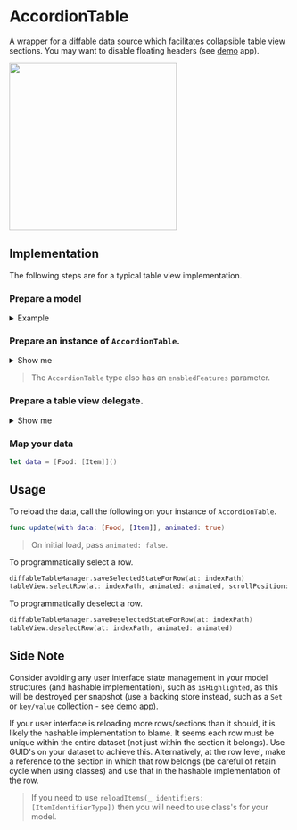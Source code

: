 # AccordionTable

A wrapper for a diffable data source which facilitates collapsible table view sections. You may want to disable floating headers (see [demo](https://github.com/nashysolutions/MeltingList) app).

<img src="https://user-images.githubusercontent.com/64097812/150280515-64bbcc1b-ba85-4c56-bd4a-0b77be008e8c.gif" width="300"/>

## Implementation

The following steps are for a typical table view implementation.

### Prepare a model

<details>
    <summary>Example</summary>

    ```swift
    struct Food: Hashable {
        let id: UUID
        let title: String
        let items: [Item] // rows
    }

    struct Item: Hashable {
        let id: UUID
        let title: String
    }
    ```
</details>

### Prepare an instance of `AccordionTable`.

<details>
    <summary>Show me</summary>
    
    ```swift
    let tableDataSource = UITableViewDiffableDataSource<Food, Item>(
        tableView: tableView,
        cellProvider: cellProvider
    )
    
    let diffableTableManager = AccordionTable<Food, Item>(
        dataSource: tableDataSource,
        headerProvider: headerProvider
    )
    ```
</details>

> The `AccordionTable` type also has an `enabledFeatures` parameter.

### Prepare a table view delegate.

<details>
    <summary>Show me</summary>
    
    ```swift
    class TypicalTableViewDelegate: NSObject, UITableViewDelegate {
    
        let tableManager: AccordionTable<Food, Item>
        
        init(_ tableManager: AccordionTable<Food, Item>) {
            self.tableManager = tableManager
        }
        
        func tableView(_ tableView: UITableView, viewForHeaderInSection section: Int) -> UIView? {
            tableManager.viewForHeader(in: tableView, at: section)
        }
        
        func tableView(_ tableView: UITableView, willDisplay cell: UITableViewCell, forRowAt indexPath: IndexPath) {
            tableManager.selectRowIfNeeded(in: tableView, at: indexPath)
        }
        
        func tableView(_ tableView: UITableView, didSelectRowAt indexPath: IndexPath) {
            guard let isSelected = tableManager.toggleSelectedStateForRow(at: indexPath) else {
                return
            }
            if !isSelected {
                tableView.deselectRow(at: indexPath, animated: true)
            }
        }
        
        func tableView(_ tableView: UITableView, didDeselectRowAt indexPath: IndexPath) {
            tableManager.saveDeselectedStateForRow(at: indexPath)
        }
        
        func tableView(_ tableView: UITableView, heightForHeaderInSection section: Int) -> CGFloat {
            return 0 // your header height
        }
    }
    ```
</details>

### Map your data

```swift
let data = [Food: [Item]]()
```

## Usage 

To reload the data, call the following on your instance of `AccordionTable`.

```swift
func update(with data: [Food, [Item]], animated: true)
```

> On initial load, pass `animated: false`.

To programmatically select a row.

```swift
diffableTableManager.saveSelectedStateForRow(at: indexPath)
tableView.selectRow(at: indexPath, animated: animated, scrollPosition: scrollPosition)
``` 

To programmatically deselect a row.

```swift
diffableTableManager.saveDeselectedStateForRow(at: indexPath)
tableView.deselectRow(at: indexPath, animated: animated)
```

## Side Note
    
Consider avoiding any user interface state management in your model structures (and hashable implementation), such as `isHighlighted`, as this will be destroyed per snapshot (use a backing store instead, such as a `Set` or `key/value` collection - see [demo](https://github.com/nashysolutions/MeltingList) app).

If your user interface is reloading more rows/sections than it should, it is likely the hashable implementation to blame. It seems each row must be unique within the entire dataset (not just within the section it belongs). Use GUID's on your dataset to achieve this. Alternatively, at the row level, make a reference to the section in which that row belongs (be careful of retain cycle when using classes) and use that in the hashable implementation of the row.

> If you need to use `reloadItems(_ identifiers: [ItemIdentifierType])` then you will need to use class's for your model.
